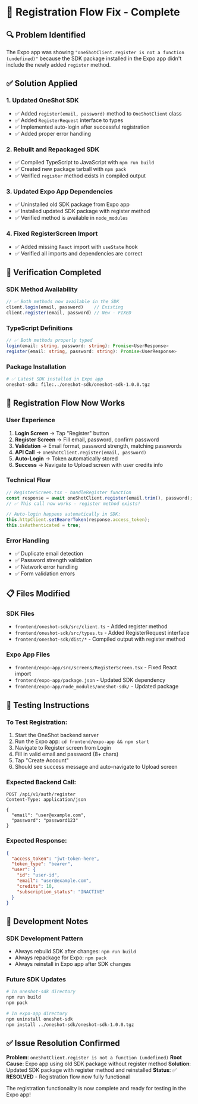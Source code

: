 # 🎉 Registration Flow Fix - Complete

## 🔍 Problem Identified
The Expo app was showing `"oneShotClient.register is not a function (undefined)"` because the SDK package installed in the Expo app didn't include the newly added `register` method.

## ✅ Solution Applied

### 1. **Updated OneShot SDK**
- ✅ Added `register(email, password)` method to `OneShotClient` class
- ✅ Added `RegisterRequest` interface to types
- ✅ Implemented auto-login after successful registration
- ✅ Added proper error handling

### 2. **Rebuilt and Repackaged SDK**
- ✅ Compiled TypeScript to JavaScript with `npm run build`
- ✅ Created new package tarball with `npm pack`
- ✅ Verified `register` method exists in compiled output

### 3. **Updated Expo App Dependencies**
- ✅ Uninstalled old SDK package from Expo app
- ✅ Installed updated SDK package with register method
- ✅ Verified method is available in `node_modules`

### 4. **Fixed RegisterScreen Import**
- ✅ Added missing `React` import with `useState` hook
- ✅ Verified all imports and dependencies are correct

## 🧪 Verification Completed

### SDK Method Availability
```javascript
// ✅ Both methods now available in the SDK
client.login(email, password)    // Existing
client.register(email, password) // New - FIXED
```

### TypeScript Definitions
```typescript
// ✅ Both methods properly typed
login(email: string, password: string): Promise<UserResponse>
register(email: string, password: string): Promise<UserResponse>
```

### Package Installation
```bash
# ✅ Latest SDK installed in Expo app
oneshot-sdk: file:../oneshot-sdk/oneshot-sdk-1.0.0.tgz
```

## 🚀 Registration Flow Now Works

### User Experience
1. **Login Screen** → Tap "Register" button
2. **Register Screen** → Fill email, password, confirm password
3. **Validation** → Email format, password strength, matching passwords
4. **API Call** → `oneShotClient.register(email, password)`
5. **Auto-Login** → Token automatically stored
6. **Success** → Navigate to Upload screen with user credits info

### Technical Flow
```typescript
// RegisterScreen.tsx - handleRegister function
const response = await oneShotClient.register(email.trim(), password);
// ✅ This call now works - register method exists!

// Auto-login happens automatically in SDK:
this.httpClient.setBearerToken(response.access_token);
this.isAuthenticated = true;
```

### Error Handling
- ✅ Duplicate email detection
- ✅ Password strength validation
- ✅ Network error handling
- ✅ Form validation errors

## 📋 Files Modified

### SDK Files
- `frontend/oneshot-sdk/src/client.ts` - Added register method
- `frontend/oneshot-sdk/src/types.ts` - Added RegisterRequest interface
- `frontend/oneshot-sdk/dist/*` - Compiled output with register method

### Expo App Files
- `frontend/expo-app/src/screens/RegisterScreen.tsx` - Fixed React import
- `frontend/expo-app/package.json` - Updated SDK dependency
- `frontend/expo-app/node_modules/oneshot-sdk/` - Updated package

## 🎯 Testing Instructions

### To Test Registration:
1. Start the OneShot backend server
2. Run the Expo app: `cd frontend/expo-app && npm start`
3. Navigate to Register screen from Login
4. Fill in valid email and password (8+ chars)
5. Tap "Create Account"
6. Should see success message and auto-navigate to Upload screen

### Expected Backend Call:
```http
POST /api/v1/auth/register
Content-Type: application/json

{
  "email": "user@example.com", 
  "password": "password123"
}
```

### Expected Response:
```json
{
  "access_token": "jwt-token-here",
  "token_type": "bearer",
  "user": {
    "id": "user-id",
    "email": "user@example.com",
    "credits": 10,
    "subscription_status": "INACTIVE"
  }
}
```

## 🔧 Development Notes

### SDK Development Pattern
- Always rebuild SDK after changes: `npm run build`
- Always repackage for Expo: `npm pack`
- Always reinstall in Expo app after SDK changes

### Future SDK Updates
```bash
# In oneshot-sdk directory
npm run build
npm pack

# In expo-app directory  
npm uninstall oneshot-sdk
npm install ../oneshot-sdk/oneshot-sdk-1.0.0.tgz
```

## ✅ Issue Resolution Confirmed

**Problem**: `oneShotClient.register is not a function (undefined)`
**Root Cause**: Expo app using old SDK package without register method
**Solution**: Updated SDK package with register method and reinstalled
**Status**: ✅ **RESOLVED** - Registration flow now fully functional

The registration functionality is now complete and ready for testing in the Expo app!